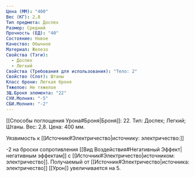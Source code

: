 ```yaml
---
Цена (ММ): "400"
Вес (КГ): 2,8
Тип предмета: Доспех
Размер: Средний
Прочность (ЕД): "40"
Состояние: Новое
Качество: Обычное
Материал: Железо
Свойства (Тэги):
  - Доспех
  - Легкий
Свойства (Требования для использования): "Тело: 2"
Свойство (Слот): Штаны
Класс брони: Легкая броня
Тяжелое: Не тяжелое
ЗЩ.Броня элемента: "22"
СУИ.Молния: "-5"
СБИ.Молния: "-2"
---
```

[[Способы поглощения Урона#Броня|Броня]]: 22. Тип: Доспех; Легкий; Штаны. Вес: 2,8. Цена: 400 мм. 

Уязвимость к [[Источник#Электричество|источнику: электричество:]] 

-2 на броски сопротивления [[Вид Воздействия#Негативный Эффект|негативным эффектам]] с [[Источник#Электричество|источником: электричество]].
Получаемый от [[Источник#Электричество|источника: электричество]] [[Урон]] увеличивается на 5. 